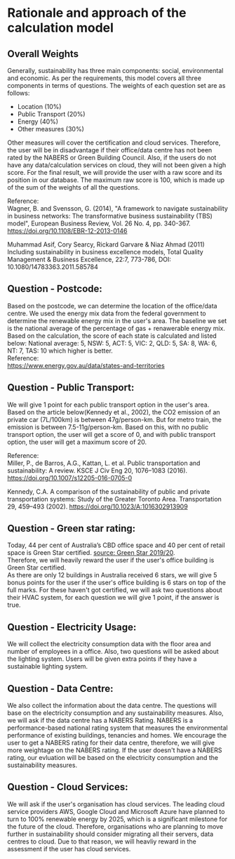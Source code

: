 # Rationale and approach of the calculation model

## Overall Weights   
Generally, sustainability has three main components:
social, environmental and economic. As per the requirements, this model covers all three components in terms of questions. The weights of each question set are as follows:   
 -  Location (10%)
 -  Public Transport (20%)
 -  Energy (40%)
 -  Other measures (30%)

Other measures will cover the certification and cloud services. Therefore, the user will be in disadvantage if their office/data centre has not been rated by the NABERS or Green Building Council. Also, if the users do not have any data/calculation services on cloud, they will not been given a high score. For the final result, we will provide the user with a raw score and its position in our database. The maximum raw score is 100, which is made up of the sum of the weights of all the questions.

Reference:   
Wagner, B. and Svensson, G. (2014), "A framework to navigate sustainability in business networks: The transformative business sustainability (TBS) model", European Business Review, Vol. 26 No. 4, pp. 340-367. https://doi.org/10.1108/EBR-12-2013-0146   

Muhammad Asif, Cory Searcy, Rickard Garvare & Niaz Ahmad (2011) Including sustainability in business excellence models, Total Quality Management & Business Excellence, 22:7, 773-786, DOI: 10.1080/14783363.2011.585784

## Question - Postcode:   
Based on the postcode, we can determine the location of the office/data centre.
We used the energy mix data from the federal government to determine the renewable energy mix in the user's area.
The baseline we set is the national average of the percentage of gas + renawerable energy mix.
Based on the calculation, the score of each state is calculated and listed below:
National average: 5, NSW: 5, ACT: 5, VIC: 2, QLD: 5, SA: 8, WA: 6, NT: 7, TAS: 10 which higher is better.   
Reference:   
https://www.energy.gov.au/data/states-and-territories

## Question - Public Transport:
We will give 1 point for each public transport option in the user's area. Based on the article below(Kennedy et al., 2002), the CO2 emission of an private car (7L/100km) is between 47g/person-km. But for metro train, the emission is between 7.5-11g/person-km. Based on this, with no public transport option, the user will get a score of 0, and with public transport option, the user will get a maximum score of 20. 

Reference:    
Miller, P., de Barros, A.G., Kattan, L. et al. Public transportation and sustainability: A review. KSCE J Civ Eng 20, 1076–1083 (2016). https://doi.org/10.1007/s12205-016-0705-0   

Kennedy, C.A. A comparison of the sustainability of public and private transportation systems: Study of the Greater Toronto Area. Transportation 29, 459–493 (2002). https://doi.org/10.1023/A:1016302913909   

## Question - Green star rating:   
Today, 44 per cent of Australia’s CBD office space and 40 per cent of retail space is Green Star certified. [source: Green Star 2019/20](https://gbca-web.s3.amazonaws.com/media/documents/green-star-in-focus-2020-final-spreads-sml.pdf).    
Therefore, we will heavily reward the user if the user's office building is Green Star certified.   
As there are only 12 buildings in Australia received 6 stars, we will give 5 bonus points for the user if the user's office building is 6 stars on top of the full marks. For these haven't got certified, we will ask two questions about their HVAC system, for each question we will give 1 point, if the answer is true. 

## Question - Electricity Usage:
We will collect the electricity consumption data with the floor area and number of employees in a office. Also, two questions will be asked about the lighting system. Users will be given extra points if they have a sustainable lighting system.

## Question - Data Centre:
We also collect the information about the data centre. 
The questions will base on the electricity consumption and any sustainability measures. Also, we will ask if the data centre has a NABERS Rating. NABERS is a performance-based national rating system that measures the environmental performance of existing buildings, tenancies and homes. We encourage the user to get a NABERS rating for their data centre, therefore, we will give more weightage on the NABERS rating.
If the user doesn't have a NABERS rating, our evluation will be based on the electricity consumption and the sustainability measures.    

## Question - Cloud Services:
We will ask if the user's organisation has cloud services. The leading cloud service providers AWS, Google Cloud and Microsoft Azure have planned to turn to 100% renewable energy by 2025, which is a significant milestone for the future of the cloud. Therefore, organisations who are planning to move further in sustainability
should consider migrating all their servers, data centres to cloud. Due to that reason, we will heavliy reward in the assessment if the user has cloud services.


